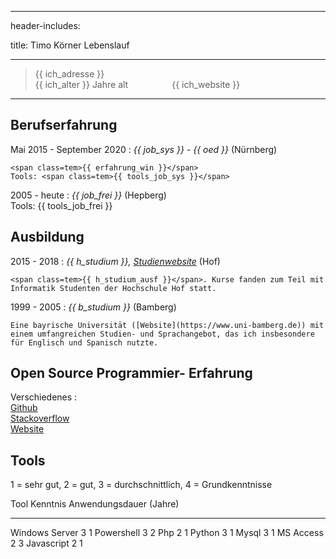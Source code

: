 
---
header-includes: <script> obj1 = "value"</script><script id= spr data-name=de src="../media/js.js"></script> <link rel="stylesheet" href="../media/style_cv.css"><link rel="stylesheet" href="https://use.fontawesome.com/releases/v5.6.1/css/all.css" integrity="sha384-gfdkjb5BdAXd+lj+gudLWI+BXq4IuLW5IT+brZEZsLFm++aCMlF1V92rMkPaX4PP" crossorigin="anonymous">

title: Timo Körner Lebenslauf

---

> <span class=tem>{{ ich_adresse }}</span>  
> <span class=tem>{{ ich_alter }}</span> Jahre alt&emsp;&emsp;&emsp;&emsp;<i class="fas fa-play-circle"></i>&emsp;<span class=tem>{{ ich_website }}</span>

---------------------------------

Berufserfahrung
--------------------

Mai 2015 - September 2020
:   *<span class=tem>{{ job_sys }}</span> - <span class=tem>{{ oed }}</span>*
    (Nürnberg)

    <span class=tem>{{ erfahrung_win }}</span>  
    Tools: <span class=tem>{{ tools_job_sys }}</span>

2005 - heute
:   *<span class=tem>{{ job_frei }}</span>*
    (Hepberg)  
    Tools: <span class=tem>{{ tools_job_frei }}</span>

Ausbildung
----------

2015 - 2018
:   *<span class=tem>{{ h_studium }}</span>, [Studienwebsite](https://www.verwaltungsinformatiker.de)*
    (Hof)

    <span class=tem>{{ h_studium_ausf }}</span>. Kurse fanden zum Teil mit Informatik Studenten der Hochschule Hof statt.

1999 - 2005
:   *<span class=tem>{{ b_studium }}</span>* (Bamberg)

    Eine bayrische Universität ([Website](https://www.uni-bamberg.de)) mit einem umfangreichen Studien- und Sprachangebot, das ich insbesondere für Englisch und Spanisch nutzte.


Open Source Programmier- Erfahrung
--------------------
Verschiedenes
:     
    [Github](https://github.com/tik9)  
    [Stackoverflow](https://stackexchange.com/users/1886776/timo?tab=activity)  
    [Website](https://tik9.github.io/cv/)

Tools
--------------------
1 = sehr gut, 2 = gut, 3 = durchschnittlich, 4 = Grundkenntnisse

Tool            Kenntnis    Anwendungsdauer (Jahre)
-----          ---------- --------------------------
Windows Server  3           1
Powershell      3           2
Php             2           1
Python          3           1
Mysql           3           1
MS Access       2           3
Javascript      2           1